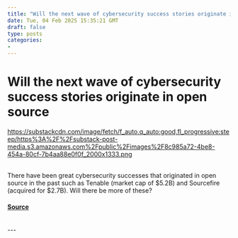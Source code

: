```yaml
---
title: "Will the next wave of cybersecurity success stories originate in open source"
date: Tue, 04 Feb 2025 15:35:21 GMT
draft: false
type: posts
categories: 
- 
---
```

# Will the next wave of cybersecurity success stories originate in open source
https://substackcdn.com/image/fetch/f_auto,q_auto:good,fl_progressive:steep/https%3A%2F%2Fsubstack-post-media.s3.amazonaws.com%2Fpublic%2Fimages%2F8c985a72-4be8-454a-80cf-7b4aa88e0f0f_2000x1333.png
<br/>

<br/>
There have been great cybersecurity successes that originated in open source in the past such as Tenable (market cap of $5.2B) and Sourcefire (acquired for $2.7B). Will there be more of these?

#### [Source](https://ventureinsecurity.net/p/will-the-next-wave-of-cybersecurity)

<br/>
---
